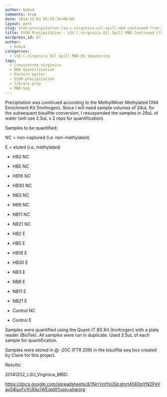 ```yaml
---
author: kubu4
comments: true
date: 2014-12-03 05:59:34+00:00
layout: post
slug: etoh-precipitation-lsu-c-virginica-oil-spill-mbd-continued-from-20141126
title: EtOH Precipitation - LSU C.virginica Oil Spill MBD Continued (from 20141126)
wordpress_id: 67
author:
  - kubu4
categories:
  - LSU C.virginica Oil Spill MBD BS Sequencing
tags:
  - Crassostrea virginica
  - DNA Quantification
  - Eastern oyster
  - EtOH precipitation
  - library prep
  - MBD-Seq
---
```


Precipitation was continued according to the MethylMiner Methylated DNA Enrichment Kit (Invitrogen). Since I will need sample volumes of 24uL for the subsequent bisulfite conversion, I resuspended the samples in 29uL of water (will use 2.5uL x 2 reps for quantification).

Samples to be quantified:

NC = non-captured (i.e. non-methylated)

E = eluted (i.e. methylated)




    
  * HB2 NC

    
  * HB5 NC

    
  * HB16 NC

    
  * HB30 NC

    
  * NB3 NC

    
  * NB6 NC

    
  * NB11 NC

    
  * NB21 NC

    
  * HB2 E

    
  * HB5 E

    
  * HB16 E

    
  * HB30 E

    
  * NB3 E

    
  * NB6 E

    
  * NB11 E

    
  * NB21 E

    
  * Control NC

    
  * Control E



Samples were quantified using the Quant-IT BS Kit (Invitrogen) with a plate reader (BioTek). All samples were run in duplicate. Used 2.5uL of each sample for quantification.

Samples were stored in @ -20C (FTR 209) in the bisulfite seq box created by Claire for this project.

Results:

20141202_LSU_Virginica_MBD:

https://docs.google.com/spreadsheets/d/1NrrVmYsUQcstnrt4583mYN2PeVav54luyFvVUEkcjWE/edit?usp=sharing
